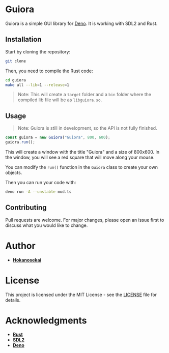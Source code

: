 # Guiora

Guiora is a simple GUI library for [Deno](https://deno.land/). It is working with SDL2 and Rust.

## Installation

Start by cloning the repository:

```bash
git clone
```

Then, you need to compile the Rust code:

```bash
cd guiora
make all --lib=1 --release=1
```
> Note: This will create a `target` folder and a `bin` folder where the compiled lib file will be as `libguiora.so`.

## Usage

> Note: Guiora is still in development, so the API is not fully finished.

```typescript
const guiora = new Guiora("Guiora", 800, 600);
guiora.run();
```
This will create a window with the title "Guiora" and a size of 800x600. In the window, you will see a red square that will move along your mouse.

You can modify the `run()` function in the `Guiora` class to create your own objects.

Then you can run your code with:

```bash
deno run -A --unstable mod.ts
```

## Contributing

Pull requests are welcome. For major changes, please open an issue first to discuss what you would like to change.

# Author

- [**Hokanosekai**](https://github.com)

# License

This project is licensed under the MIT License - see the [LICENSE](LICENSE) file for details.

# Acknowledgments

- [**Rust**](https://www.rust-lang.org/)
- [**SDL2**](https://www.libsdl.org/)
- [**Deno**](https://deno.land/)
